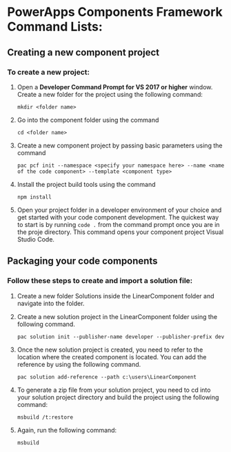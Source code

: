 # PowerApps Components Framework Command Lists:

## Creating a new component project

### To create a new project:

1.  Open a **Developer Command Prompt for VS 2017 or higher** window. Create a new folder for the project using the following command:

    ```
    mkdir <folder name>
    ```

2.  Go into the component folder using the command

    ```
    cd <folder name>
    ```

3.  Create a new component project by passing basic parameters using the command

    ```
    pac pcf init --namespace <specify your namespace here> --name <name of the code component> --template <component type>
    ```

4.  Install the project build tools using the command

    ```
    npm install
    ```

5.  Open your project folder in a developer environment of your choice and get started with your code component development. The quickest way to start is by running `code .` from the command prompt once you are in the proje directory. This command opens your component project Visual Studio Code.

## Packaging your code components

### Follow these steps to create and import a solution file:

1.  Create a new folder Solutions inside the LinearComponent folder and navigate into the folder.

2.  Create a new solution project in the LinearComponent folder using the following command.

    ```
    pac solution init --publisher-name developer --publisher-prefix dev
    ```

3.  Once the new solution project is created, you need to refer to the location where the created component is located. You can add the reference by using the following command.

    ```
    pac solution add-reference --path c:\users\LinearComponent
    ```

4.  To generate a zip file from your solution project, you need to cd into your solution project directory and build the project using the following command:

    ```
    msbuild /t:restore
    ```

5.  Again, run the following command:

    ```
    msbuild
    ```
